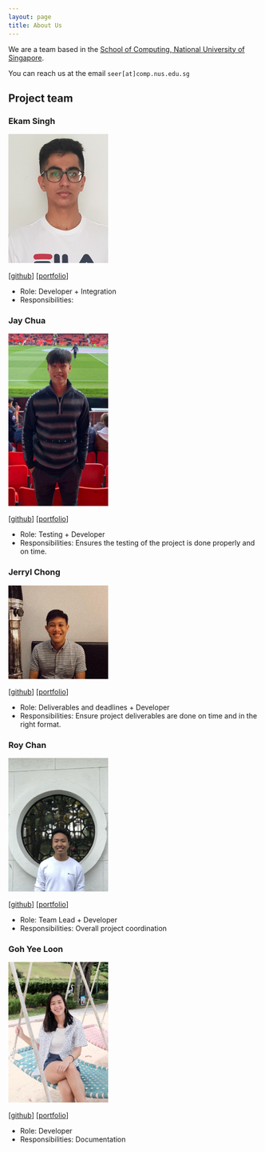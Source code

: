 ```yaml
---
layout: page
title: About Us
---
```


We are a team based in the [School of Computing, National University of Singapore](http://www.comp.nus.edu.sg).

You can reach us at the email `seer[at]comp.nus.edu.sg`

## Project team

### Ekam Singh

<img src="images/ekamsinghpandher.png" width="200px">

[[github](https://github.com/EkamSinghPandher)]
[[portfolio](team/ekamsinghpandher.md)]

* Role: Developer + Integration
* Responsibilities:

### Jay Chua

<img src="images/nopenotj.png" width="200px">

[[github](http://github.com/nopenotj)]
[[portfolio](team/jaychua.md)]

* Role: Testing + Developer
* Responsibilities: Ensures the testing of the project is done properly and on time.

### Jerryl Chong

<img src="images/jerrylchong.png" width="200px">

[[github](http://github.com/jerrylchong)] [[portfolio](team/jerrylchong.md)]

* Role: Deliverables and deadlines + Developer
* Responsibilities: Ensure project deliverables are done on time and in the right format.

### Roy Chan

<img src="images/royleochan.png" width="200px">

[[github](http://github.com/royleochan)]
[[portfolio](team/royleochan.md)]

* Role: Team Lead + Developer
* Responsibilities: Overall project coordination

### Goh Yee Loon

<img src="images/gloon99.png" width="200px">

[[github](http://github.com/gloon99)]
[[portfolio](team/gloon99.md)]

* Role: Developer
* Responsibilities: Documentation
